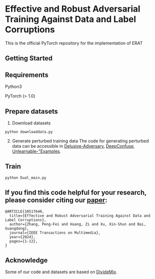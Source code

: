 
# Effective and Robust Adversarial Training Against Data and Label Corruptions

This is the official PyTorch repository for the implementation of ERAT

## Getting Started

## Requirements
Python3

PyTorch (> 1.0)

## Prepare datasets
1. Download datasets
```console
python downloaddata.py
```
2. Generate perturbed training data
The code for generating perturbed data can be accessible in [Delusive-Adversary](https://github.com/TLMichael/Delusive-Adversary), [DeepConfuse](https://github.com/kingfengji/DeepConfuse), [Unlearnable-"Examples](https://github.com/HanxunH/Unlearnable-Examples).

## Train
```console
python Dual_main.py
```

## If you find this code helpful for your research, please consider citing our [paper](https://ieeexplore.ieee.org/stamp/stamp.jsp?tp=&arnumber=10517640):
```
@ARTICLE{10517640,
  title={Effective and Robust Adversarial Training Against Data and Label Corruptions}, 
  author={Zhang, Peng-Fei and Huang, Zi and Xu, Xin-Shun and Bai, Guangdong},
  journal={IEEE Transactions on Multimedia}, 
  year={2024},
  pages={1-12},
}
```

## Acknowledge
Some of our code and datasets are based on [DivideMix](https://github.com/LiJunnan1992/DivideMix).
